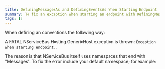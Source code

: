 ```yaml
---
title: DefiningMessagesAs and DefiningEventsAs When Starting Endpoint
summary: To fix an exception when starting an endpoint with DefiningMessagesAs, include your default namespace.
tags: []
---
```


When defining an conventions the following way:

<!-- import UnobtrusiveConventionsFaqError -->

A FATAL NServiceBus.Hosting.GenericHost exception is thrown: `Exception when starting endpoint.`.

The reason is that NServiceBus itself uses namespaces that end with
"Messages". To fix the error include your default namespace; for example:


<!-- import UnobtrusiveConventionsFaqFix -->



